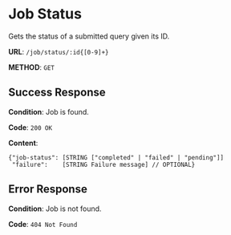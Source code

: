 # Job Status

Gets the status of a submitted query given its ID.

**URL**: `/job/status/:id{[0-9]+}`

**METHOD**: `GET`

## Success Response

**Condition**: Job is found.

**Code**: `200 OK`

**Content**:

```
{"job-status": [STRING ["completed" | "failed" | "pending"]]
 "failure":    [STRING Failure message] // OPTIONAL}
```

## Error Response

**Condition**: Job is not found.

**Code**: `404 Not Found`
